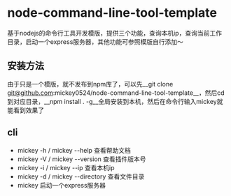 # node-command-line-tool-template
基于nodejs的命令行工具开发模版，提供三个功能，查询本机ip，查询当前工作目录，启动一个express服务器，其他功能可参照模版自行添加～

## 安装方法

由于只是一个模版，就不发布到npm库了，可以先__git clone git@github.com:mickey0524/node-command-line-tool-template__，然后cd到对应目录，__npm install . -g__全局安装到本机，然后在命令行输入mickey就能看到效果了

## cli

* mickey -h / mickey --help 查看帮助文档
* mickey -V / mickey --version 查看插件版本号
* mickey -i / mickey --ip 查看本机ip
* mickey -d / mickey --directory 查看文件目录
* mickey 启动一个express服务器

